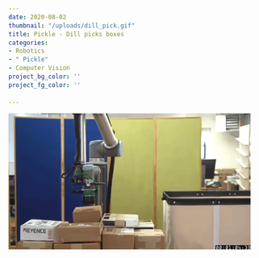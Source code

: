 ```yaml
---
date: 2020-08-02
thumbnail: "/uploads/dill_pick.gif"
title: Pickle - Dill picks boxes
categories:
- Robotics
- " Pickle"
- Computer Vision
project_bg_color: ''
project_fg_color: ''

---
```

![](/uploads/dill_pick.gif)